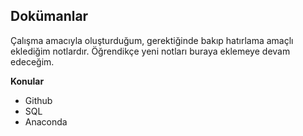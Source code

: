 ## Dokümanlar
Çalışma amacıyla oluşturduğum, gerektiğinde bakıp hatırlama amaçlı eklediğim notlardır. Öğrendikçe yeni notları buraya eklemeye devam edeceğim.

<b><dt>Konular</dt></b>
<ul>
  <li>Github</li>
  <li>SQL</li>
  <li>Anaconda</li>
</ul>
